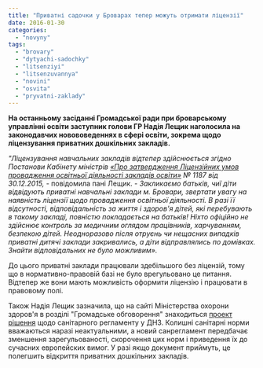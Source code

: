 ```yaml
---
title: "Приватні садочки у Броварах тепер можуть отримати ліцензії"
date: 2016-01-30
categories: 
  - "novyny"
tags: 
  - "brovary"
  - "dytyachi-sadochky"
  - "litsenziyi"
  - "litsenzuvannya"
  - "novini"
  - "osvita"
  - "pryvatni-zaklady"
---
```


**На останньому засіданні Громадської ради при броварському управлінні освіти заступник голови ГР Надія Лещик наголосила на законодавчих новововеденнях в сфері освіти, зокрема щодо ліцензування приватних дошкільних закладів.**

_"Ліцензування навчальних закладів відтепер здійснюється згідно Постанови Кабінету міністрів [«Про затвердження Ліцензійних умов провадження освітньої діяльності закладів освіти»](http://www.kmu.gov.ua/control/uk/cardnpd?docid=248779880) № 1187 від 30.12.2015,_ \- повідомила пані Лещик. _- Закликаємо батьків, чиї діти відвідують приватні навчальні заклади м. Бровари, звертати увагу на наявність ліцензії щодо провадження освітньої діяльності._ _В разі її відсутності, відповідальність за життя і здоров'я дітей, які перебувають в такому закладі, повністю покладається на батьків! Ніхто офіційно не здійснює контроль за медичним оглядом працівників, харчуванням, безпекою дітей. Неодноразово після отруєнь чи нещасних випадків приватні дитячі заклади закривались, а діти відправлялись по домівках. Знайти відповідальних не було можливим»._

До цього приватні заклади працювали здебільшого без ліцензій, тому що в нормативно-правовій базі не було врегульовано це питання. Відтепер же вони мають можливість оформити ліцензію і працювати в правовому полі.

Також Надія Лещик зазначила, що на сайті Міністерства охорони здоров'я в розділі "Громадське обговорення" знаходиться [проект рішення](http://www.moz.gov.ua/ua/portal/dn_20151224_0.html) щодо санітарного регламенту у ДНЗ. Колишні санітарні норми вважаються наразі неактуальними, а новий санрегламент передбачає зменшення зарегульованості, скорочення цих норм і приведення їх до сучасних европейских вимог. У разі якщо документ приймуть, це полегшить відкриття приватних дошкільних закладів.
